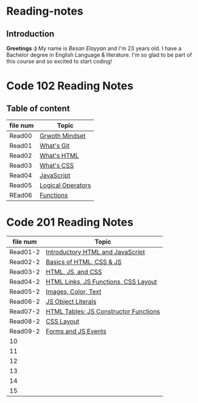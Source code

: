 # Reading-notes
## Introduction
**Greetings :)** My name is _Besan Elayyan_ and I'm 23 years old. I have a Bachelor degree in English Language & literature. I'm so glad to be part of this course and so excited to start coding! 

# Code 102 Reading Notes
## Table of content

| file num    | Topic                                 |
| ----------- | -----------                           |
| Read00      |[Grwoth Mindset](https://besanelayyan.github.io/Reading-notes/Read00) |
| Read01      |  [What's Git](https://besanelayyan.github.io/Reading-notes/Read01) |
| Read02      | [What's HTML](https://besanelayyan.github.io/Reading-notes/Read02) |
| Read03      |  [What's CSS](https://besanelayyan.github.io/Reading-notes/Read03) |
| Read04      | [JavaScript](https://besanelayyan.github.io/Reading-notes/Read04) |
| Read05      | [Logical Operators](https://besanelayyan.github.io/Reading-notes/Read05) |
| REad06      | [Functions](https://besanelayyan.github.io/Reading-notes/Read06) |



# Code 201 Reading Notes
| file num                     |                              Topic           |
| -----------------------------|----------------------------------------------|
| Read01-2                     | [Introductory HTML and JavaScript](https://github.com/BesanElayyan/Reading-notes/blob/main/class-01.md)                  |  
| Read02-2                     | [Basics of HTML, CSS & JS ](https://github.com/BesanElayyan/Reading-notes/blob/main/class-02.md)                         |  
| Read03-2                     | [HTML, JS, and CSS](https://github.com/BesanElayyan/Reading-notes/blob/main/class-03.md)                                 | 
| Read04-2                     | [HTML Links, JS Functions, CSS Layout](https://github.com/BesanElayyan/Reading-notes/blob/main/class-04.md)              |  
| Read05-2                     | [Images, Color, Text](https://github.com/BesanElayyan/Reading-notes/blob/main/class-05.md)                               |  
| Read06-2                     | [JS Object Literals](https://github.com/BesanElayyan/Reading-notes/blob/main/class-06.md)                                |
| Read07-2                     | [HTML Tables; JS Constructor Functions](https://github.com/BesanElayyan/Reading-notes/blob/main/class-07.md)           |  
| Read08-2                     | [CSS Layout](https://github.com/BesanElayyan/Reading-notes/blob/main/class-08.md)                                                |  
| Read09-2                     | [Forms and JS Events](https://github.com/BesanElayyan/Reading-notes/blob/main/class-09.md)                                             |  
| 10                           |                                              |  
| 11                           |                                              |  
| 12                           |                                              |  
| 13                           |                                              |  
| 14                           |                                              |  
| 15                           |                                              |  